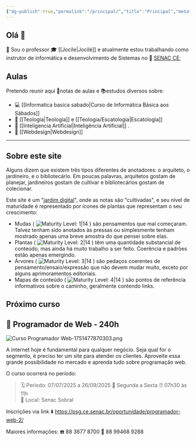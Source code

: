 ```yaml
---
{"dg-publish":true,"permalink":"/principal/","title":"Principal","metatags":{"description":"Site de anotações sobre estudos do professor Jocilé"},"pinned":true,"contentClasses":"ex-pageheight cards","tags":["gardenEntry"],"noteIcon":"default","updated":"2025-07-02T15:06:21.593-03:00"}
---
```


## Olá 👋

🔭 Sou o professor 🎓 [[Jocile\|Jocilé]] e atualmente estou trabalhando como instrutor de informática e desenvolvimento de Sistemas no 🏫 [SENAC CE](https://www.ce.senac.br/);

## Aulas



Pretendo reunir aqui 📑notas de aulas e 📚estudos diversos sobre:
 - 💻 [[Informatica basica sabado\|Curso de Informática Básica aos Sábados]]
 - 📖 [[Teologia\|Teologia]] e [[Teologia/Escatologia\|Escatologia]]
 - 🤖 [[Inteligencia Artificial\|Inteligência Artificial]] .
 - 🎨 [[Webdesign\|Webdesign]]

---


<div class="transclusion internal-embed is-loaded"><div class="markdown-embed">



## Sobre este site

Alguns dizem que existem três tipos diferentes de anotadores: o arquiteto, o jardineiro, e o bibliotecário. Em poucas palavras, arquitetos gostam de planejar, jardineiros gostam de cultivar e bibliotecários gostam de colecionar.

Este site é um "[jardim digital](https://obsidian.rocks/maps-of-content-effortless-organization-for-notes/#What-is-a-digital-garden)", onde as notas são "cultivadas", e seu nível de maturidade é representado por ícones de plantas que representam o seu crescimento:

- Mudas ( ![Maturity Level: 1|14](https://jocile.com/img/tree-1.svg) ) são pensamentos que mal começaram. Talvez tenham sido anotados às pressas ou simplesmente tenham mostrado apenas uma breve amostra do que pensei sobre elas.
- Plantas ( ![Maturity Level: 2|14](https://jocile.com/img/tree-2.svg) ) têm uma quantidade substancial de conteúdo, mas ainda há muito trabalho a ser feito. Coerência e padrões estão apenas emergindo.
- Árvores ( ![Maturity Level: 3|14](https://jocile.com/img/tree-3.svg) ) são pedaços coerentes de pensamento/ensaio/expressão que não devem mudar muito, exceto por alguns aprimoramentos editoriais.
- Mapas de conteúdo ( ![Maturity Level: 4|14](https://jocile.com/img/default-note-icon.svg) ) são pontos de referência informativos sobre o caminho, geralmente contendo links.


</div></div>


## Próximo curso


<div class="transclusion internal-embed is-loaded"><div class="markdown-embed">




## 📢  Programador de Web - 240h 

![Curso  Programador Web-1751477870303.png](/img/user/Tecnico/cursos/Curso%20%20Programador%20Web-1751477870303.png)

A internet hoje é fundamental para qualquer negócio. Seja qual for o segmento, é preciso ter um site para atender os clientes. Aproveite essa grande possibilidade no mercado e aprenda tudo sobre programação web.

O curso ocorrerá no período: 
> 🗓️ Período: 07/07/2025 a 26/09/2025 
> 📝 Segunda a Sexta
> ⏰ 07h30 às 11h  
> 📍 Local: Senac Sobral

Inscrições via link ⬇️
https://psg.ce.senac.br/oportunidade/programador-web-2/

Maiores informações:
☎️ 88 3677 8700
📱 88 99468 9288


</div></div>





